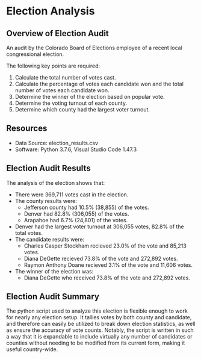 # Election Analysis

## Overview of Election Audit
An audit by the Colorado Board of Elections employee of a recent local congressional election.

The following key points are required:
1. Calculate the total number of votes cast.
2. Calculate the percentage of votes each candidate won and the total number of votes each candidate won.
3. Determine the winner of the election based on popular vote.
4. Determine the voting turnout of each county.
5. Determine which county had the largest voter turnout.

## Resources
- Data Source: election_results.csv
- Software: Python 3.7.6, Visual Studio Code 1.47.3

## Election Audit Results
The analysis of the election shows that:
- There were 369,711 votes cast in the election.
- The county results were:
	- Jefferson county had 10.5% (38,855) of the votes.
	- Denver had 82.8% (306,055) of the votes.
	- Arapahoe had 6.7% (24,801) of the votes.
- Denver had the largest voter turnout at 306,055 votes, 82.8% of the total votes.
- The candidate results were:
	- Charles Casper Stockham recieved 23.0% of the vote and 85,213 votes.
	- Diana DeGette recieved 73.8% of the vote and 272,892 votes.
	- Raymon Anthony Doane recieved 3.1% of the vote and 11,606 votes.
- The winner of the election was:
	- Diana DeGette who received 73.8% of the vote and 272,892 votes.

## Election Audit Summary
The python script used to analyze this election is flexible enough to work for nearly any election setup. It tallies votes by both county and candidate, and therefore can easily be utilized to break down election statistics, as well as ensure the accuracy of vote counts. Notably, the script is written in such a way that it is expandable to include virtually any number of candidates or counties without needing to be modified from its current form, making it useful country-wide.
